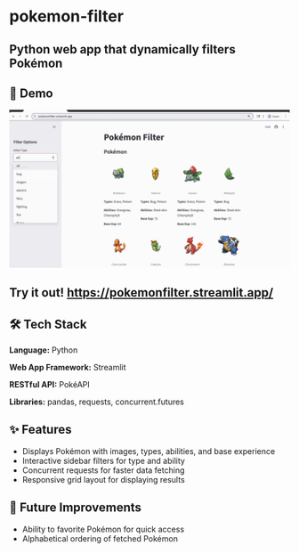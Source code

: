 # pokemon-filter
Python web app that dynamically filters Pokémon
---

## 🎥 Demo
![App Demo](pokemonfilterdemo.gif)

## Try it out! https://pokemonfilter.streamlit.app/

## 🛠️ Tech Stack
**Language:** Python

**Web App Framework:** Streamlit

**RESTful API:** PokéAPI

**Libraries:** pandas, requests, concurrent.futures

## ✨ Features 
- Displays Pokémon with images, types, abilities, and base experience
- Interactive sidebar filters for type and ability
- Concurrent requests for faster data fetching
- Responsive grid layout for displaying results

## 🔮 Future Improvements
- Ability to favorite Pokémon for quick access
- Alphabetical ordering of fetched Pokémon
